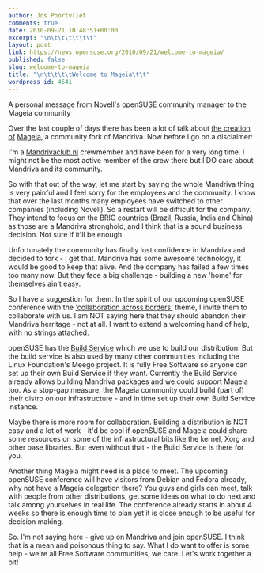 ```yaml
---
author: Jos Poortvliet
comments: true
date: 2010-09-21 10:48:51+00:00
excerpt: "\n\t\t\t\t\t\t"
layout: post
link: https://news.opensuse.org/2010/09/21/welcome-to-mageia/
published: false
slug: welcome-to-mageia
title: "\n\t\t\t\tWelcome to Mageia\t\t"
wordpress_id: 4541
---
```

A personal message from Novell's openSUSE community manager to the Mageia community

Over the last couple of days there has been a lot of talk about [the creation of](http://kdepi.wordpress.com/2010/09/18/mageia-forking-mandriva-linux-yes/) [Mageia](http://mageia.org), a community fork of Mandriva. Now before I go on a disclaimer:

I'm a [Mandrivaclub.nl](http://www.mandrivaclub.nl/) crewmember and have been for a very long time. I might not be the most active member of the crew there but I DO care about Mandriva and its community.

So with that out of the way, let me start by saying the whole Mandriva thing is very painful and I feel sorry for the employees and the community. I know that over the last months many employees have switched to other companies (including Novell). So a restart will be difficult for the company. They intend to focus on the BRIC countries (Brazil, Russia, India and China) as those are a Mandriva stronghold, and I think that is a sound business decision. Not sure if it'll be enough.

Unfortunately the community has finally lost confidence in Mandriva and decided to fork - I get that. Mandriva has some awesome technology, it would be good to keep that alive. And the company has failed a few times too many now. But they face a big challenge - building a new 'home' for themselves ain't easy.

So I have a suggestion for them. In the spirit of our upcoming openSUSE conference with the ['collaboration across borders'](http://conference.opensuse.org/indico//conferenceProgram.py?confId=0) theme, I invite them to collaborate with us. I am NOT saying here that they should abandon their Mandriva herritage - not at all. I want to extend a welcoming hand of help, with no strings attached.

openSUSE has the [Build Service](http://build.opensuse.org) which we use to build our distribution. But the build service is also used by many other communities including the Linux Foundation's Meego project. It is fully Free Software so anyone can set up their own Build Service if they want. Currently the Build Service already allows building Mandriva packages and we could support Mageia too. As a stop-gap measure, the Mageia community could build (part of) their distro on our infrastructure - and in time set up their own Build Service instance.

Maybe there is more room for collaboration. Building a distribution is NOT easy and a lot of work - it'd be cool if openSUSE and Mageia could share some resources on some of the infrastructural bits like the kernel, Xorg and other base libraries. But even without that - the Build Service is there for you.

Another thing Mageia might need is a place to meet. The upcoming openSUSE conference will have visitors from Debian and Fedora already, why not have a Mageia delegation there? You guys and girls can meet, talk with people from other distributions, get some ideas on what to do next and talk among yourselves in real life. The conference already starts in about 4 weeks so there is enough time to plan yet it is close enough to be useful for decision making.

So. I'm not saying here - give up on Mandriva and join openSUSE. I think that is a mean and poisonous thing to say. What I do want to offer is some help - we're all Free Software communities, we care. Let's work together a bit!		
